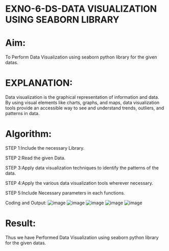 # EXNO-6-DS-DATA VISUALIZATION USING SEABORN LIBRARY

# Aim:
  To Perform Data Visualization using seaborn python library for the given datas.

# EXPLANATION:
Data visualization is the graphical representation of information and data. By using visual elements like charts, graphs, and maps, data visualization tools provide an accessible way to see and understand trends, outliers, and patterns in data.

# Algorithm:
STEP 1:Include the necessary Library.

STEP 2:Read the given Data.

STEP 3:Apply data visualization techniques to identify the patterns of the data.

STEP 4:Apply the various data visualization tools wherever necessary.

STEP 5:Include Necessary parameters in each functions.

Coding and Output:
![image](https://github.com/user-attachments/assets/1feb70db-7fc3-4eb1-b3ca-6063607dfa06)
![image](https://github.com/user-attachments/assets/d3c605f5-e617-42f1-b799-92c5954cefdd)
![image](https://github.com/user-attachments/assets/86c0c119-7737-41db-8df7-362df11d8975)
![image](https://github.com/user-attachments/assets/25ff749a-333a-4d85-a51f-f4b50c78a2b8)
![image](https://github.com/user-attachments/assets/fabf0824-f505-4cfd-9de9-cabc64a857c7)
 

# Result:
   Thus we have Performed Data Visualization using seaborn python library for the given datas.
